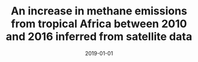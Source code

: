 ---
title: "An increase in methane emissions from tropical Africa between 2010 and 2016 inferred from satellite data"
collection: publications
permalink: /publication/2019-01-01-Lunt201914721
date: 2019-01-01
venue: 'Atmospheric Chemistry and Physics'
paperurl: 'https://doi.org/10.5194/acp-19-14721-2019'
citation: 'Lunt et al., <b>An increase in methane emissions from tropical Africa between 2010 and 2016 inferred from satellite data</b>, Atmospheric Chemistry and Physics, 2019-01-01, 10.5194/acp-19-14721-2019'
---